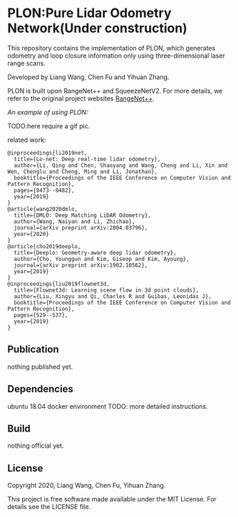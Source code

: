 # PLON:Pure Lidar Odometry Network(Under construction)

This repository contains the implementation of PLON, which generates odometry and loop closure information only using three-dimensional laser range scans.

Developed by Liang Wang, Chen Fu and Yihuan Zhang.

PLON is built upon RangeNet++ and SqueezeNetV2. For more details, we refer to the original project websites [RangeNet++](https://github.com/PRBonn/lidar-bonnetal). 

_An example of using PLON:_

TODO:here require a gif pic.

related work:

    @inproceedings{li2019net,
      title={Lo-net: Deep real-time lidar odometry},
      author={Li, Qing and Chen, Shaoyang and Wang, Cheng and Li, Xin and Wen, Chenglu and Cheng, Ming and Li, Jonathan},
      booktitle={Proceedings of the IEEE Conference on Computer Vision and Pattern Recognition},
      pages={8473--8482},
      year={2019}
    }
    @article{wang2020dmlo,
      title={DMLO: Deep Matching LiDAR Odometry},
      author={Wang, Naiyan and Li, Zhichao},
      journal={arXiv preprint arXiv:2004.03796},
      year={2020}
    }
    @article{cho2019deeplo,
      title={Deeplo: Geometry-aware deep lidar odometry},
      author={Cho, Younggun and Kim, Giseop and Kim, Ayoung},
      journal={arXiv preprint arXiv:1902.10562},
      year={2019}
    }
    @inproceedings{liu2019flownet3d,
      title={Flownet3d: Learning scene flow in 3d point clouds},
      author={Liu, Xingyu and Qi, Charles R and Guibas, Leonidas J},
      booktitle={Proceedings of the IEEE Conference on Computer Vision and Pattern Recognition},
      pages={529--537},
      year={2019}
    }

## Publication
nothing published yet.

##  Dependencies
ubuntu 18.04
docker environment
TODO: more detailed instructions.

## Build
nothing official yet.

## License


Copyright 2020, Liang Wang, Chen Fu, Yihuan Zhang.

This project is free software made available under the MIT License. For details see the LICENSE file.

















